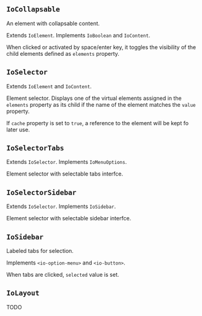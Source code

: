 ## `IoCollapsable`

An element with collapsable content.

Extends `IoElement`. Implements `IoBoolean` and `IoContent`.

<io-element-demo element="io-collapsable"
    properties='{
        "elements": [["div", "Content"]],
        "label": "Collapsable",
        "expanded": true}'>
</io-element-demo>

When clicked or activated by space/enter key, it toggles the visibility of the child elements defined as `elements` property.

## `IoSelector`

Extends `IoElement` and `IoContent`.

Element selector. Displays one of the virtual elements assigned in the `elements` property as its child if the name of the element matches the `value` property.

<io-element-demo element="io-selector"
    properties='{
        "elements": [
            ["div", {"name": "first"}, "First content"],
            ["div", {"name": "second"}, "Second content"],
            ["div", {"name": "third"}, "Third content"],
            ["div", {"name": "fourth"}, "Fourth content"]],
        "selected": "first",
        "cache": false}'
    config='{
        "selected": ["io-option-menu", {"options": [
            "first",
            "second",
            "third",
            "fourth"]}]}'>
</io-element-demo>

If `cache` property is set to `true`, a reference to the element will be kept fo later use.

## `IoSelectorTabs`

Extends `IoSelector`. Implements `IoMenuOptions`.

Element selector with selectable tabs interfce.

<io-element-demo element="io-selector-tabs"
    properties='{
        "elements": [
            ["div", {"name": "first"}, "First content"],
            ["div", {"name": "second"}, "Second content"],
            ["div", {"name": "third"}, "Third content"],
            ["div", {"name": "fourth"}, "Fourth content"],
            ["div", {"name": "fifth"}, "Fifth content"],
            ["div", {"name": "sixth"}, "Sixth content"]],
        "selected": "first",
        "cache": false,
        "options": [
            "first",
            "second",
            "third",
            "fourth",
            {"label" : "more", "options": ["fifth", "sixth"]}]}'
    config='{"options": ["io-properties"]}'>
</io-element-demo>

## `IoSelectorSidebar`

Extends `IoSelector`. Implements `IoSidebar`.

Element selector with selectable sidebar interfce.

<io-element-demo element="io-selector-sidebar"
    properties='{
        "elements": [
            ["div", {"name": "first"}, "First content"],
            ["div", {"name": "second"}, "Second content"],
            ["div", {"name": "third"}, "Third content"],
            ["div", {"name": "fourth"}, "Fourth content"]],
        "selected": "first",
        "cache": false,
        "options": [
            "first",
            "second",
            "third",
            "fourth"],
        "right": false,
        "collapseWidth": 410}'
    config='{"options": ["io-properties"]}'>
</io-element-demo>

## `IoSidebar`

Labeled tabs for selection.

Implements `<io-option-menu>` and `<io-button>`.

<io-element-demo element="io-sidebar"
    properties='{
        "selected": 1,
        "options": [1,2,3],
        "collapsed": false}'
    config='{"options": ["io-properties"]}'>
</io-element-demo>

<io-element-demo element="io-sidebar"
    properties='{
        "selected": 1,
        "options": [{"value": 1, "label": "one"}, {"value": 2, "label": "two"}, {"value": 3, "label": "three"}],
        "collapsed": false}'
    config='{"type:object": ["io-properties"]}'>
</io-element-demo>

When tabs are clicked, `selected` value is set.

## `IoLayout`

TODO
